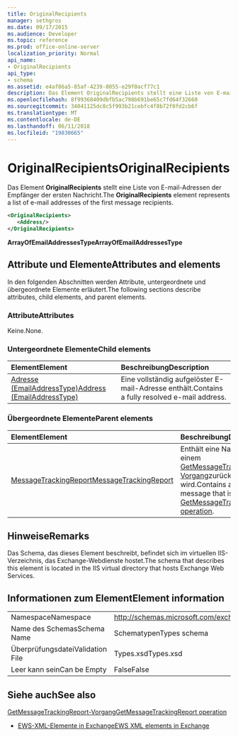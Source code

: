 ```yaml
---
title: OriginalRecipients
manager: sethgros
ms.date: 09/17/2015
ms.audience: Developer
ms.topic: reference
ms.prod: office-online-server
localization_priority: Normal
api_name:
- OriginalRecipients
api_type:
- schema
ms.assetid: e4af86a5-85af-4239-8055-e29f0acf77c1
description: Das Element OriginalRecipients stellt eine Liste von E-mail-Adressen der Empfänger der ersten Nachricht.
ms.openlocfilehash: 8f99368409dbfb5ac798b691be65c7fd64f32660
ms.sourcegitcommit: 34041125dc8c5f993b21cebfc4f8b72f0fd2cb6f
ms.translationtype: MT
ms.contentlocale: de-DE
ms.lasthandoff: 06/11/2018
ms.locfileid: "19830665"
---
```

# <a name="originalrecipients"></a><span data-ttu-id="7b819-103">OriginalRecipients</span><span class="sxs-lookup"><span data-stu-id="7b819-103">OriginalRecipients</span></span>

<span data-ttu-id="7b819-104">Das Element **OriginalRecipients** stellt eine Liste von E-mail-Adressen der Empfänger der ersten Nachricht.</span><span class="sxs-lookup"><span data-stu-id="7b819-104">The **OriginalRecipients** element represents a list of e-mail addresses of the first message recipients.</span></span> 
  
```XML
<OriginalRecipients>
   <Address/>
</OriginalRecipients>
```

 <span data-ttu-id="7b819-105">**ArrayOfEmailAddressesType**</span><span class="sxs-lookup"><span data-stu-id="7b819-105">**ArrayOfEmailAddressesType**</span></span>
## <a name="attributes-and-elements"></a><span data-ttu-id="7b819-106">Attribute und Elemente</span><span class="sxs-lookup"><span data-stu-id="7b819-106">Attributes and elements</span></span>

<span data-ttu-id="7b819-107">In den folgenden Abschnitten werden Attribute, untergeordnete und übergeordnete Elemente erläutert.</span><span class="sxs-lookup"><span data-stu-id="7b819-107">The following sections describe attributes, child elements, and parent elements.</span></span>
  
### <a name="attributes"></a><span data-ttu-id="7b819-108">Attribute</span><span class="sxs-lookup"><span data-stu-id="7b819-108">Attributes</span></span>

<span data-ttu-id="7b819-109">Keine.</span><span class="sxs-lookup"><span data-stu-id="7b819-109">None.</span></span>
  
### <a name="child-elements"></a><span data-ttu-id="7b819-110">Untergeordnete Elemente</span><span class="sxs-lookup"><span data-stu-id="7b819-110">Child elements</span></span>

|<span data-ttu-id="7b819-111">**Element**</span><span class="sxs-lookup"><span data-stu-id="7b819-111">**Element**</span></span>|<span data-ttu-id="7b819-112">**Beschreibung**</span><span class="sxs-lookup"><span data-stu-id="7b819-112">**Description**</span></span>|
|:-----|:-----|
|[<span data-ttu-id="7b819-113">Adresse (EmailAddressType)</span><span class="sxs-lookup"><span data-stu-id="7b819-113">Address (EmailAddressType)</span></span>](address-emailaddresstype.md) <br/> |<span data-ttu-id="7b819-114">Eine vollständig aufgelöster E-mail-Adresse enthält.</span><span class="sxs-lookup"><span data-stu-id="7b819-114">Contains a fully resolved e-mail address.</span></span>  <br/> |
   
### <a name="parent-elements"></a><span data-ttu-id="7b819-115">Übergeordnete Elemente</span><span class="sxs-lookup"><span data-stu-id="7b819-115">Parent elements</span></span>

|<span data-ttu-id="7b819-116">**Element**</span><span class="sxs-lookup"><span data-stu-id="7b819-116">**Element**</span></span>|<span data-ttu-id="7b819-117">**Beschreibung**</span><span class="sxs-lookup"><span data-stu-id="7b819-117">**Description**</span></span>|
|:-----|:-----|
|[<span data-ttu-id="7b819-118">MessageTrackingReport</span><span class="sxs-lookup"><span data-stu-id="7b819-118">MessageTrackingReport</span></span>](messagetrackingreport.md) <br/> |<span data-ttu-id="7b819-119">Enthält eine Nachricht, die in einem [GetMessageTrackingReport-Vorgang](getmessagetrackingreport-operation.md)zurückgegeben wird.</span><span class="sxs-lookup"><span data-stu-id="7b819-119">Contains a single message that is returned in a [GetMessageTrackingReport operation](getmessagetrackingreport-operation.md).</span></span>  <br/> |
   
## <a name="remarks"></a><span data-ttu-id="7b819-120">Hinweise</span><span class="sxs-lookup"><span data-stu-id="7b819-120">Remarks</span></span>

<span data-ttu-id="7b819-121">Das Schema, das dieses Element beschreibt, befindet sich im virtuellen IIS-Verzeichnis, das Exchange-Webdienste hostet.</span><span class="sxs-lookup"><span data-stu-id="7b819-121">The schema that describes this element is located in the IIS virtual directory that hosts Exchange Web Services.</span></span>
  
## <a name="element-information"></a><span data-ttu-id="7b819-122">Informationen zum Element</span><span class="sxs-lookup"><span data-stu-id="7b819-122">Element information</span></span>

|||
|:-----|:-----|
|<span data-ttu-id="7b819-123">Namespace</span><span class="sxs-lookup"><span data-stu-id="7b819-123">Namespace</span></span>  <br/> |http://schemas.microsoft.com/exchange/services/2006/types  <br/> |
|<span data-ttu-id="7b819-124">Name des Schemas</span><span class="sxs-lookup"><span data-stu-id="7b819-124">Schema Name</span></span>  <br/> |<span data-ttu-id="7b819-125">Schematypen</span><span class="sxs-lookup"><span data-stu-id="7b819-125">Types schema</span></span>  <br/> |
|<span data-ttu-id="7b819-126">Überprüfungsdatei</span><span class="sxs-lookup"><span data-stu-id="7b819-126">Validation File</span></span>  <br/> |<span data-ttu-id="7b819-127">Types.xsd</span><span class="sxs-lookup"><span data-stu-id="7b819-127">Types.xsd</span></span>  <br/> |
|<span data-ttu-id="7b819-128">Leer kann sein</span><span class="sxs-lookup"><span data-stu-id="7b819-128">Can be Empty</span></span>  <br/> |<span data-ttu-id="7b819-129">False</span><span class="sxs-lookup"><span data-stu-id="7b819-129">False</span></span>  <br/> |
   
## <a name="see-also"></a><span data-ttu-id="7b819-130">Siehe auch</span><span class="sxs-lookup"><span data-stu-id="7b819-130">See also</span></span>



[<span data-ttu-id="7b819-131">GetMessageTrackingReport-Vorgang</span><span class="sxs-lookup"><span data-stu-id="7b819-131">GetMessageTrackingReport operation</span></span>](getmessagetrackingreport-operation.md)


- [<span data-ttu-id="7b819-132">EWS-XML-Elemente in Exchange</span><span class="sxs-lookup"><span data-stu-id="7b819-132">EWS XML elements in Exchange</span></span>](ews-xml-elements-in-exchange.md)

